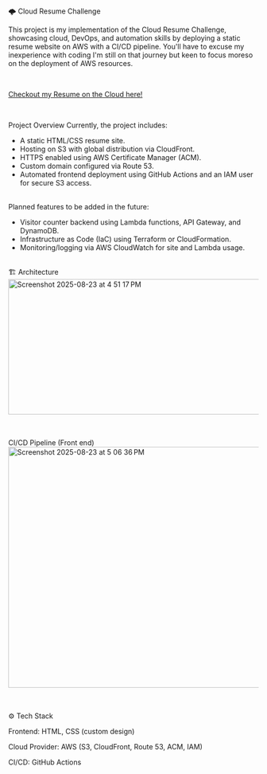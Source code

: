 🌩️ Cloud Resume Challenge

This project is my implementation of the Cloud Resume Challenge, showcasing cloud, DevOps, and automation skills by deploying a static resume website on AWS with a CI/CD pipeline. You'll have to excuse my inexperience with coding I'm still on that journey but keen to focus moreso on the deployment of AWS resources.

<br>

<a href="[https://example.com](https://resume.itinteang-cloud.co.nz)" target="_blank">Checkout my Resume on the Cloud here!</a>

<br>

Project Overview
Currently, the project includes:

* A static HTML/CSS resume site.
* Hosting on S3 with global distribution via CloudFront.
* HTTPS enabled using AWS Certificate Manager (ACM).
* Custom domain configured via Route 53.
* Automated frontend deployment using GitHub Actions and an IAM user for secure S3 access.
<br>
Planned features to be added in the future:

* Visitor counter backend using Lambda functions, API Gateway, and DynamoDB.
* Infrastructure as Code (IaC) using Terraform or CloudFormation.
* Monitoring/logging via AWS CloudWatch for site and Lambda usage.

<br> 
🏗️ Architecture
<br>
<img width="766" height="272" alt="Screenshot 2025-08-23 at 4 51 17 PM" src="https://github.com/user-attachments/assets/33b33bc9-1d35-4c46-addb-38dd8f38ed8d" />

<br><br>
CI/CD Pipeline (Front end)
<br>
<img width="603" height="484" alt="Screenshot 2025-08-23 at 5 06 36 PM" src="https://github.com/user-attachments/assets/428920e7-3307-44c4-907c-d2fc518ab9b6" />

<br><br>
⚙️ Tech Stack

Frontend: HTML, CSS (custom design)

Cloud Provider: AWS (S3, CloudFront, Route 53, ACM, IAM)

CI/CD: GitHub Actions
